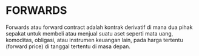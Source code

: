 # FORWARDS

Forwards atau forward contract adalah kontrak derivatif di mana dua pihak sepakat untuk membeli atau menjual suatu aset seperti mata uang, komoditas, obligasi, atau instrumen keuangan lain, pada harga tertentu (forward price) di tanggal tertentu di masa depan.